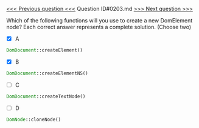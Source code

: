 [<<< Previous question <<<](0202.md)  Question ID#0203.md  [>>> Next question >>>](0204.md) 

Which of the following functions will you use to create a new DomElement node? Each correct answer represents a complete solution. (Choose two)

- [x] A
```PHP
DomDocument::createElement()
```

- [x] B
```PHP
DomDocument::createElementNS()
```

- [ ] C
```PHP
DomDocument::createTextNode()
```

- [ ] D
```PHP
DomNode::cloneNode()
```
